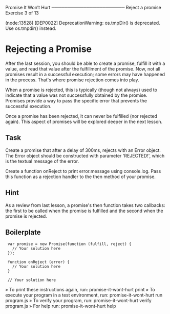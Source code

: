 
 Promise It Won’t Hurt
 ───────────────────────
  Reject a promise
  Exercise 3 of 13
 
 (node:13528) [DEP0022] DeprecationWarning: os.tmpDir() is deprecated. Use os.tmpdir() instead.
 
 # Rejecting a Promise
 
 After the last session, you should be able to create a promise, fulfill it
 with a value, and read that value after the fulfillment of the promise. Now,
 not all promises result in a successful execution; some errors may have
 happened in the process. That's where promise rejection comes into play.
 
 When a promise is rejected, this is typically (though not always) used to
 indicate that a value was not successfully obtained by the promise. Promises
 provide a way to pass the specific error that prevents the successful
 execution.
 
 Once a promise has been rejected, it can never be fulfilled (nor rejected
 again). This aspect of promises will be explored deeper in the next lesson.
 
 ## Task
 
 Create a promise that after a delay of 300ms, rejects with an Error object.
 The Error object should be constructed with parameter 'REJECTED!', which is
 the textual message of the error.
 
 Create a function onReject to print error.message using console.log. Pass
 this function as a rejection handler to the then method of your promise.
 
 ## Hint
 
 As a review from last lesson, a promise's then function takes two callbacks:
 the first to be called when the promise is fulfilled and the second when the
 promise is rejected.
 
 ## Boilerplate
 
     var promise = new Promise(function (fulfill, reject) {
       // Your solution here
     });
 
     function onReject (error) {
       // Your solution here
     }
 
     // Your solution here
 
 
  » To print these instructions again, run: promise-it-wont-hurt print
  » To execute your program in a test environment, run: promise-it-wont-hurt run program.js
  » To verify your program, run: promise-it-wont-hurt verify program.js
  » For help run: promise-it-wont-hurt help
 
 
 
